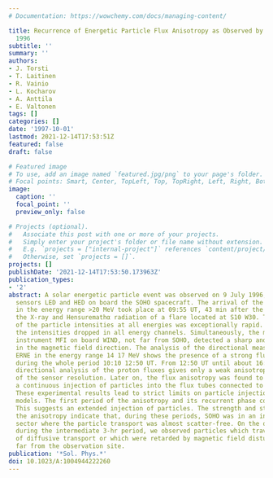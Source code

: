 ```yaml
---
# Documentation: https://wowchemy.com/docs/managing-content/

title: Recurrence of Energetic Particle Flux Anisotropy as Observed by ERNE on 9 July
  1996
subtitle: ''
summary: ''
authors:
- J. Torsti
- T. Laitinen
- R. Vainio
- L. Kocharov
- A. Anttila
- E. Valtonen
tags: []
categories: []
date: '1997-10-01'
lastmod: 2021-12-14T17:53:51Z
featured: false
draft: false

# Featured image
# To use, add an image named `featured.jpg/png` to your page's folder.
# Focal points: Smart, Center, TopLeft, Top, TopRight, Left, Right, BottomLeft, Bottom, BottomRight.
image:
  caption: ''
  focal_point: ''
  preview_only: false

# Projects (optional).
#   Associate this post with one or more of your projects.
#   Simply enter your project's folder or file name without extension.
#   E.g. `projects = ["internal-project"]` references `content/project/deep-learning/index.md`.
#   Otherwise, set `projects = []`.
projects: []
publishDate: '2021-12-14T17:53:50.173963Z'
publication_types:
- '2'
abstract: A solar energetic particle event was observed on 9 July 1996, by the ERNE
  sensors LED and HED on board the SOHO spacecraft. The arrival of the first protons
  in the energy range >20 MeV took place at 09:55 UT, 43 min after the maximum in
  the X-ray and Hensuremathα radiation of a flare located at S10 W30. The rise phase
  of the particle intensities at all energies was exceptionally rapid. At 12:50 UT,
  the intensities dropped in all energy channels. Simultaneously, the magnetic field
  instrument MFI on board WIND, not far from SOHO, detected a sharp and large change
  in the magnetic field direction. The analysis of the directional measurements of
  ERNE in the energy range 14 17 MeV shows the presence of a strong flux anisotropy
  during the whole period 10:10 12:50 UT. From 12:50 UT until about 16:00 UT, the
  directional analysis of the proton fluxes gives only a weak anisotropy at the limit
  of the sensor resolution. Later on, the flux anisotropy was found to recur, indicating
  a continuous injection of particles into the flux tubes connected to the SOHO spacecraft.
  These experimental results lead to strict limits on particle injection and transport
  models. The first period of the anisotropy and its recurrent phase cover 24 hours.
  This suggests an extended injection of particles. The strength and stability of
  the anisotropy indicate that, during these periods, SOHO was in an interplanetary
  sector where the particle transport was almost scatter-free. On the other hand,
  during the intermediate 3-hr period, we observed particles which traveled in a sector
  of diffusive transport or which were retarded by magnetic field disturbances not
  far from the observation site.
publication: '*Sol. Phys.*'
doi: 10.1023/A:1004944222260
---
```

